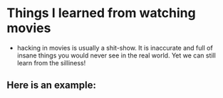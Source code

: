 # Things I learned from watching movies
* hacking in movies is usually a shit-show. It is inaccurate and full of insane things you would never see in the real world. Yet we can still learn from the silliness!

## Here is an example:
